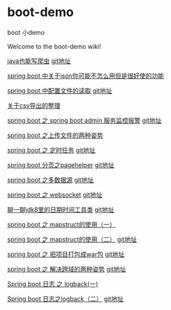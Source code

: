 # boot-demo
boot 小demo

Welcome to the boot-demo wiki!

[java也能写爬虫](https://mp.weixin.qq.com/s?__biz=MzIxMTExMjgyNQ==&mid=2247483676&idx=1&sn=08e2146896126a49bffd410ee34c487a&chksm=975b070aa02c8e1c0bf1b5d8b368eeccc4117cc00a6bce930b78f1af02954e3b5051a973c9d6&token=461097867&lang=zh_CN#rd) [git地址](https://github.com/CodeIsRunning/boot-demo/tree/master/cleanerhtml)

[spring boot 中关于json你可能不怎么用但是很好使的功能](https://mp.weixin.qq.com/s?__biz=MzIxMTExMjgyNQ==&mid=2247483694&idx=1&sn=fc9a4628d1997a9d15792aa7c4254742&chksm=975b0738a02c8e2ebcb264e90b0a3e9b603472725fd1c6c36fa49d5746acb892986a7d2dcc36&token=461097867&lang=zh_CN#rd)

[spring boot 中配置文件的读取](https://mp.weixin.qq.com/s?__biz=MzIxMTExMjgyNQ==&mid=2247483717&idx=1&sn=b1c614fa67710921ef65c5e82df24b30&chksm=975b0753a02c8e45509b3303554c2f755dd32712e5a134eb7834d509a99a12de586f92247211&token=461097867&lang=zh_CN#rd) [git地址](https://github.com/CodeIsRunning/boot-demo/tree/master/file-demo)

[关于csv导出的整理](https://mp.weixin.qq.com/s?__biz=MzIxMTExMjgyNQ==&mid=2247483718&idx=1&sn=66c30afc215f5ca9efbdb5e1c62aa7e4&chksm=975b0750a02c8e4627c33492f034814db75ff387021c1a87439e130e4e91a5a7a3a593262c28&token=461097867&lang=zh_CN#rd)

[spring boot 之 spring boot admin 服务监控报警](https://mp.weixin.qq.com/s?__biz=MzIxMTExMjgyNQ==&mid=2247483736&idx=1&sn=b8ea6255803445e7cb3f401689607c84&chksm=975b074ea02c8e58390f462343394be6aacb01d393a6f238ae0d7aa0e4d6c469f89b530cf253&token=461097867&lang=zh_CN#rd) [git地址](https://github.com/CodeIsRunning/boot-demo/tree/master/springboot-admin)

[spring boot 之上传文件的两种姿势](https://mp.weixin.qq.com/s?__biz=MzIxMTExMjgyNQ==&mid=2247483737&idx=1&sn=146650cded6e46535414bfdbfdffce06&chksm=975b074fa02c8e599de4ba9f4f020fd901ebc871abf80f0ae619a3340d6b61e7abeb6051f817&token=461097867&lang=zh_CN#rd)

[spring boot 之 定时任务](https://mp.weixin.qq.com/s?__biz=MzIxMTExMjgyNQ==&mid=2247483748&idx=1&sn=a30ccc0e5f032e53b66364ade1fa3e18&chksm=975b0772a02c8e64fa022c6e3e1d1a77cd5131aad480657d5632eba7cccf10eb11e8bf1d0eba&token=461097867&lang=zh_CN#rd) [git地址](https://github.com/CodeIsRunning/boot-demo/tree/master/schedul-demo)

[spring boot 分页之pagehelper](https://mp.weixin.qq.com/s?__biz=MzIxMTExMjgyNQ==&mid=2247483750&idx=1&sn=c4aba84ec94fb2a3d43b9328c290e2a2&chksm=975b0770a02c8e660386dc07fc509990c5d983972f5d5ce1d23d319c0138ec9f446c76ed38cc&token=461097867&lang=zh_CN#rd) [git地址](https://github.com/CodeIsRunning/boot-demo/tree/master/pagehelper-demo)

[spring boot 之多数据源](https://mp.weixin.qq.com/s?__biz=MzIxMTExMjgyNQ==&mid=2247483760&idx=1&sn=6aefbd3388aafae2673e9f28125930ff&chksm=975b0766a02c8e70a9e08c736891722de398aea7000fa4c50f908e50c01254fbbda95c6eb61b&token=461097867&lang=zh_CN#rd) [git地址](https://github.com/CodeIsRunning/boot-demo/tree/master/multiplee-demo)

[spring boot 之 websocket](https://mp.weixin.qq.com/s?__biz=MzIxMTExMjgyNQ==&mid=2247483761&idx=1&sn=b641c52dcc8ee465207860459befb176&chksm=975b0767a02c8e714c31bf4716bf7b5be98bda9cfa146116142820f9276e8c6c2488bb6baee4&token=461097867&lang=zh_CN#rd) [git地址](https://github.com/CodeIsRunning/boot-demo/tree/master/websocket-demo)

[聊一聊jdk8里的日期时间工具类](https://mp.weixin.qq.com/s?__biz=MzIxMTExMjgyNQ==&mid=2247483765&idx=1&sn=3215e1776373e28f45e38a53c7c79650&chksm=975b0763a02c8e75a6abc33f2883ed51c0029da79024c615f5dcc6c8baed4c1b713968ee0a79&token=461097867&lang=zh_CN#rd) [git地址](https://github.com/CodeIsRunning/boot-demo/tree/master/date-demo)

[spring boot 之 mapstruct的使用（一）](https://mp.weixin.qq.com/s?__biz=MzIxMTExMjgyNQ==&mid=2247483782&idx=1&sn=2c6ea9dc58198329aef608162265ca5f&chksm=975b0790a02c8e867a4fc82c5a6cefe2613c715a67691460d8d45f81fc768804a248c961da78&token=461097867&lang=zh_CN#rd) 

[spring boot 之 mapstruct的使用（二）](https://mp.weixin.qq.com/s?__biz=MzIxMTExMjgyNQ==&mid=2247483783&idx=1&sn=956cb900f294f0ead50e12aa9e008db9&chksm=975b0791a02c8e87e8f230f649ea72566d3129a63bbf0505de2bea5d4213f17db46a2d3a1e8d&token=461097867&lang=zh_CN#rd) [git地址](https://github.com/CodeIsRunning/boot-demo/tree/master/mapstruct-demo)

[spring boot 之 把项目打包成war包](https://mp.weixin.qq.com/s?__biz=MzIxMTExMjgyNQ==&mid=2247483784&idx=1&sn=81c53c79ebb9f57f6d54f330ec2e7e4e&chksm=975b079ea02c8e885d01bdf045635ba0a0e44517a12811732c6a19e0d85bf118c1bc2a4105b1&token=461097867&lang=zh_CN#rd) [git地址](https://github.com/CodeIsRunning/boot-demo/tree/master/war-demo)

[spring boot 之 解决跨域的两种姿势](https://mp.weixin.qq.com/s?__biz=MzIxMTExMjgyNQ==&mid=2247483785&idx=1&sn=ca529034bd7a824ba2a0af7d7d15ef95&chksm=975b079fa02c8e890978a19b4b0b1c8687ad0cbd0c042e4da46f140c6f1c14d4dcc606a0e53d&token=461097867&lang=zh_CN#rd) [git地址](https://github.com/CodeIsRunning/boot-demo/tree/master/cross-demo)

[Spring boot 日志 之 logback(一)](https://mp.weixin.qq.com/s?__biz=MzIxMTExMjgyNQ==&mid=2247483811&idx=1&sn=8a4c64f34d95af2fc68eccc8e6a0db61&chksm=975b07b5a02c8ea3fae051c964d52e585fe41849751b5f647ee4b42d8a89d9a243101979b0cd&token=1670758828&lang=zh_CN#rd)

[Spring boot 日志之logback（二）](https://mp.weixin.qq.com/s?__biz=MzIxMTExMjgyNQ==&mid=2247483812&idx=1&sn=3977a7108fd67f48b05aa672ba072b82&chksm=975b07b2a02c8ea4605e885f9cf076dbb1d13578a29ae2fd71da1eaa537d043c508ed5ee1206&token=1670758828&lang=zh_CN#rd) [git地址](https://github.com/CodeIsRunning/boot-demo/tree/master/logback-demo)
